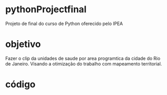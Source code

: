 # pythonProjectfinal
Projeto de final do curso de Python oferecido pelo IPEA
# objetivo
Fazer o clip da unidades de saude por area programtica da cidade do Rio de Janeiro.
Visando a otimização do trabalho com mapeamento territorial. 
# código

